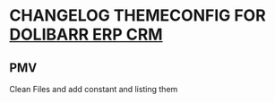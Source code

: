 # CHANGELOG THEMECONFIG FOR [DOLIBARR ERP CRM](https://www.dolibarr.org)

## PMV

Clean Files and add constant and listing them
